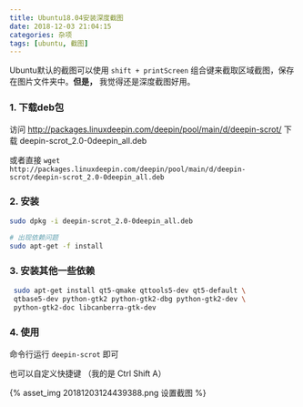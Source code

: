 ```yaml
---
title: Ubuntu18.04安装深度截图
date: 2018-12-03 21:04:15
categories: 杂项
tags: [ubuntu, 截图]
---
```


Ubuntu默认的截图可以使用 `shift + printScreen` 组合键来截取区域截图，保存在图片文件夹中。**但是，** 我觉得还是深度截图好用。

### 1. 下载deb包
访问 http://packages.linuxdeepin.com/deepin/pool/main/d/deepin-scrot/ 下载 deepin-scrot_2.0-0deepin_all.deb 

或者直接 `wget http://packages.linuxdeepin.com/deepin/pool/main/d/deepin-scrot/deepin-scrot_2.0-0deepin_all.deb `

### 2. 安装

```bash
sudo dpkg -i deepin-scrot_2.0-0deepin_all.deb

# 出现依赖问题
sudo apt-get -f install
```

### 3. 安装其他一些依赖

```bash
 sudo apt-get install qt5-qmake qttools5-dev qt5-default \
 qtbase5-dev python-gtk2 python-gtk2-dbg python-gtk2-dev \
 python-gtk2-doc libcanberra-gtk-dev
```

### 4. 使用

命令行运行 `deepin-scrot` 即可

也可以自定义快捷键 （我的是 Ctrl Shift A）

{% asset_img 20181203124439388.png 设置截图 %}
